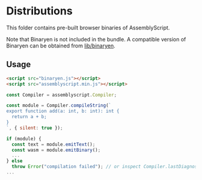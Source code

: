 Distributions
=============

This folder contains pre-built browser binaries of AssemblyScript.

Note that Binaryen is not included in the bundle. A compatible version of Binaryen can be obtained from [lib/binaryen](../lib/binaryen).

Usage
-----

```html
<script src="binaryen.js"></script>
<script src="assemblyscript.min.js"></script>
```

```js
const Compiler = assemblyscript.Compiler;

const module = Compiler.compileString(`
export function add(a: int, b: int): int {
  return a + b;
}
`, { silent: true });

if (module) {
  const text = module.emitText();
  const wasm = module.emitBinary();
  ...
} else
  throw Error("compilation failed"); // or inspect Compiler.lastDiagnostics
...
```
